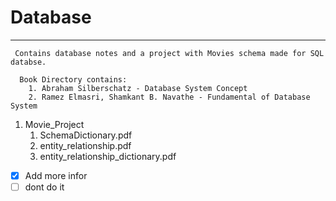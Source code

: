 # Database
---
` Contains database notes and a project with Movies schema made for SQL databse.` 

```
  Book Directory contains:
    1. Abraham Silberschatz - Database System Concept
    2. Ramez Elmasri, Shamkant B. Navathe - Fundamental of Database System
   ``` 
 
  1. Movie_Project
      1. SchemaDictionary.pdf
      2. entity_relationship.pdf
      3. entity_relationship_dictionary.pdf

  - [x] Add more infor
  - [ ] dont do it
